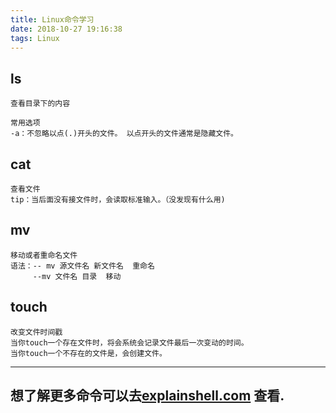 ```yaml
---
title: Linux命令学习
date: 2018-10-27 19:16:38
tags: Linux
---
```


## ls
	查看目录下的内容
	
	常用选项
	-a：不忽略以点(.)开头的文件。 以点开头的文件通常是隐藏文件。

## cat
    查看文件
    tip：当后面没有接文件时，会读取标准输入。（没发现有什么用)

## mv 
	移动或者重命名文件
	语法：-- mv 源文件名 新文件名  重命名
		 --mv 文件名 目录  移动

## touch
	改变文件时间戳
	当你touch一个存在文件时，将会系统会记录文件最后一次变动的时间。
	当你touch一个不存在的文件是，会创建文件。
	
	
---
想了解更多命令可以去[explainshell.com](explainshell.com/explain) 查看.
---	